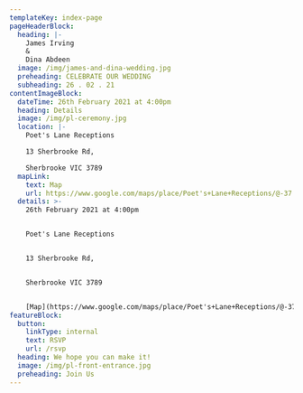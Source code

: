 ```yaml
---
templateKey: index-page
pageHeaderBlock:
  heading: |-
    James Irving
    &
    Dina Abdeen
  image: /img/james-and-dina-wedding.jpg
  preheading: CELEBRATE OUR WEDDING
  subheading: 26 . 02 . 21
contentImageBlock:
  dateTime: 26th February 2021 at 4:00pm
  heading: Details
  image: /img/pl-ceremony.jpg
  location: |-
    Poet's Lane Receptions

    13 Sherbrooke Rd,

    Sherbrooke VIC 3789
  mapLink:
    text: Map
    url: https://www.google.com/maps/place/Poet's+Lane+Receptions/@-37.8800092,145.3603217,15z/data=!4m2!3m1!1s0x0:0xdc8f44558156ae5c?sa=X&ved=2ahUKEwj9tdmVuI3oAhW4IbcAHQaIDdoQ_BIwC3oECBoQCA
  details: >-
    26th February 2021 at 4:00pm


    Poet's Lane Receptions


    13 Sherbrooke Rd,


    Sherbrooke VIC 3789


    [Map](https://www.google.com/maps/place/Poet's+Lane+Receptions/@-37.8800092,145.3603217,15z/data=!4m2!3m1!1s0x0:0xdc8f44558156ae5c?sa=X&ved=2ahUKEwj9tdmVuI3oAhW4IbcAHQaIDdoQ_BIwC3oECBoQCA)
featureBlock:
  button:
    linkType: internal
    text: RSVP
    url: /rsvp
  heading: We hope you can make it!
  image: /img/pl-front-entrance.jpg
  preheading: Join Us
---
```

